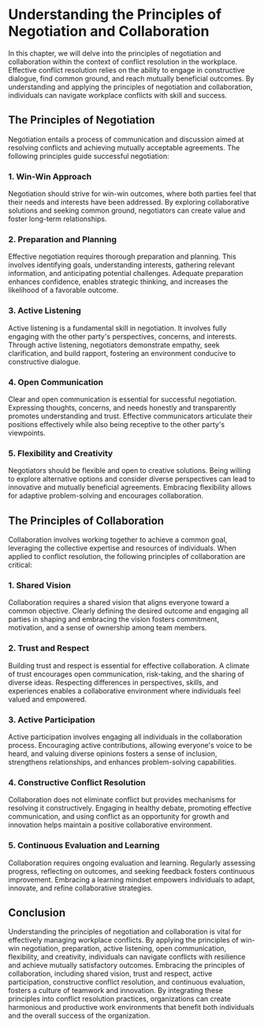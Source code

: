 Understanding the Principles of Negotiation and Collaboration
======================================================================

In this chapter, we will delve into the principles of negotiation and collaboration within the context of conflict resolution in the workplace. Effective conflict resolution relies on the ability to engage in constructive dialogue, find common ground, and reach mutually beneficial outcomes. By understanding and applying the principles of negotiation and collaboration, individuals can navigate workplace conflicts with skill and success.

**The Principles of Negotiation**
---------------------------------

Negotiation entails a process of communication and discussion aimed at resolving conflicts and achieving mutually acceptable agreements. The following principles guide successful negotiation:

### 1. Win-Win Approach

Negotiation should strive for win-win outcomes, where both parties feel that their needs and interests have been addressed. By exploring collaborative solutions and seeking common ground, negotiators can create value and foster long-term relationships.

### 2. Preparation and Planning

Effective negotiation requires thorough preparation and planning. This involves identifying goals, understanding interests, gathering relevant information, and anticipating potential challenges. Adequate preparation enhances confidence, enables strategic thinking, and increases the likelihood of a favorable outcome.

### 3. Active Listening

Active listening is a fundamental skill in negotiation. It involves fully engaging with the other party's perspectives, concerns, and interests. Through active listening, negotiators demonstrate empathy, seek clarification, and build rapport, fostering an environment conducive to constructive dialogue.

### 4. Open Communication

Clear and open communication is essential for successful negotiation. Expressing thoughts, concerns, and needs honestly and transparently promotes understanding and trust. Effective communicators articulate their positions effectively while also being receptive to the other party's viewpoints.

### 5. Flexibility and Creativity

Negotiators should be flexible and open to creative solutions. Being willing to explore alternative options and consider diverse perspectives can lead to innovative and mutually beneficial agreements. Embracing flexibility allows for adaptive problem-solving and encourages collaboration.

**The Principles of Collaboration**
-----------------------------------

Collaboration involves working together to achieve a common goal, leveraging the collective expertise and resources of individuals. When applied to conflict resolution, the following principles of collaboration are critical:

### 1. Shared Vision

Collaboration requires a shared vision that aligns everyone toward a common objective. Clearly defining the desired outcome and engaging all parties in shaping and embracing the vision fosters commitment, motivation, and a sense of ownership among team members.

### 2. Trust and Respect

Building trust and respect is essential for effective collaboration. A climate of trust encourages open communication, risk-taking, and the sharing of diverse ideas. Respecting differences in perspectives, skills, and experiences enables a collaborative environment where individuals feel valued and empowered.

### 3. Active Participation

Active participation involves engaging all individuals in the collaboration process. Encouraging active contributions, allowing everyone's voice to be heard, and valuing diverse opinions fosters a sense of inclusion, strengthens relationships, and enhances problem-solving capabilities.

### 4. Constructive Conflict Resolution

Collaboration does not eliminate conflict but provides mechanisms for resolving it constructively. Engaging in healthy debate, promoting effective communication, and using conflict as an opportunity for growth and innovation helps maintain a positive collaborative environment.

### 5. Continuous Evaluation and Learning

Collaboration requires ongoing evaluation and learning. Regularly assessing progress, reflecting on outcomes, and seeking feedback fosters continuous improvement. Embracing a learning mindset empowers individuals to adapt, innovate, and refine collaborative strategies.

**Conclusion**
--------------

Understanding the principles of negotiation and collaboration is vital for effectively managing workplace conflicts. By applying the principles of win-win negotiation, preparation, active listening, open communication, flexibility, and creativity, individuals can navigate conflicts with resilience and achieve mutually satisfactory outcomes. Embracing the principles of collaboration, including shared vision, trust and respect, active participation, constructive conflict resolution, and continuous evaluation, fosters a culture of teamwork and innovation. By integrating these principles into conflict resolution practices, organizations can create harmonious and productive work environments that benefit both individuals and the overall success of the organization.
